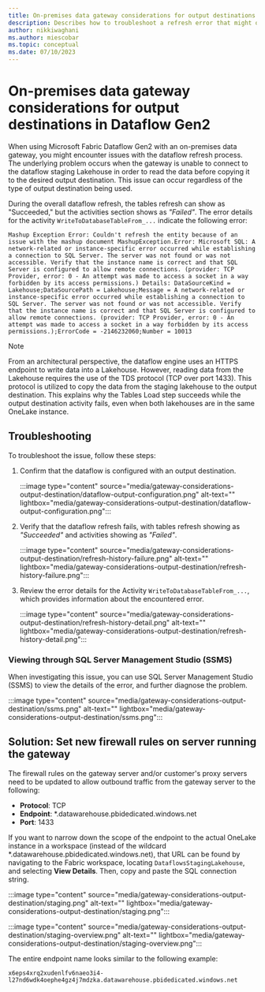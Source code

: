 ```yaml
---
title: On-premises data gateway considerations for output destinations in Dataflow Gen2
description: Describes how to troubleshoot a refresh error that might occur when trying to access an output destination through an on-premises data gateway.
author: nikkiwaghani
ms.author: miescobar
ms.topic: conceptual
ms.date: 07/10/2023
---
```


# On-premises data gateway considerations for output destinations in Dataflow Gen2

When using Microsoft Fabric Dataflow Gen2 with an on-premises data gateway, you might encounter issues with the dataflow refresh process. The underlying problem occurs when the gateway is unable to connect to the dataflow staging Lakehouse in order to read the data before copying it to the desired output destination. This issue can occur regardless of the type of output destination being used.

During the overall dataflow refresh, the tables refresh can show as "Succeeded," but the activities section shows as *"Failed"*. The error details for the activity `WriteToDatabaseTableFrom_...` indicate the following error:

```Mashup Exception Error: Couldn't refresh the entity because of an issue with the mashup document MashupException.Error: Microsoft SQL: A network-related or instance-specific error occurred while establishing a connection to SQL Server. The server was not found or was not accessible. Verify that the instance name is correct and that SQL Server is configured to allow remote connections. (provider: TCP Provider, error: 0 - An attempt was made to access a socket in a way forbidden by its access permissions.) Details: DataSourceKind = Lakehouse;DataSourcePath = Lakehouse;Message = A network-related or instance-specific error occurred while establishing a connection to SQL Server. The server was not found or was not accessible. Verify that the instance name is correct and that SQL Server is configured to allow remote connections. (provider: TCP Provider, error: 0 - An attempt was made to access a socket in a way forbidden by its access permissions.);ErrorCode = -2146232060;Number = 10013```

>[!NOTE]
>From an architectural perspective, the dataflow engine uses an HTTPS endpoint to write data into a Lakehouse. However, reading data from the Lakehouse requires the use of the TDS protocol (TCP over port 1433). This protocol is utilized to copy the data from the staging lakehouse to the output destination. This explains why the Tables Load step succeeds while the output destination activity fails, even when both lakehouses are in the same OneLake instance.

## Troubleshooting

To troubleshoot the issue, follow these steps:

1. Confirm that the dataflow is configured with an output destination.

   :::image type="content" source="media/gateway-considerations-output-destination/dataflow-output-configuration.png" alt-text="<alt text>" lightbox="media/gateway-considerations-output-destination/dataflow-output-configuration.png":::

2. Verify that the dataflow refresh fails, with tables refresh showing as *"Succeeded"* and activities showing as *"Failed"*.

   :::image type="content" source="media/gateway-considerations-output-destination/refresh-history-failure.png" alt-text="<alt text>" lightbox="media/gateway-considerations-output-destination/refresh-history-failure.png":::

3. Review the error details for the Activity `WriteToDatabaseTableFrom_...`, which provides information about the encountered error.

   :::image type="content" source="media/gateway-considerations-output-destination/refresh-history-detail.png" alt-text="<alt text>" lightbox="media/gateway-considerations-output-destination/refresh-history-detail.png":::

### Viewing through SQL Server Management Studio (SSMS)

When investigating this issue, you can use SQL Server Management Studio (SSMS) to view the details of the error, and further diagnose the problem.

:::image type="content" source="media/gateway-considerations-output-destination/ssms.png" alt-text="<alt text>" lightbox="media/gateway-considerations-output-destination/ssms.png":::

## Solution: Set new firewall rules on server running the gateway

The firewall rules on the gateway server and/or customer's proxy servers need to be updated to allow outbound traffic from the gateway server to the following:

* **Protocol**: TCP
* **Endpoint**: *.datawarehouse.pbidedicated.windows.net
* **Port**: 1433

If you want to narrow down the scope of the endpoint to the actual OneLake instance in a workspace (instead of the wildcard *.datawarehouse.pbidedicated.windows.net), that URL can be found by navigating to the Fabric workspace, locating `DataflowsStagingLakehouse`, and selecting **View Details**. Then, copy and paste the SQL connection string.

:::image type="content" source="media/gateway-considerations-output-destination/staging.png" alt-text="<alt text>" lightbox="media/gateway-considerations-output-destination/staging.png":::

:::image type="content" source="media/gateway-considerations-output-destination/staging-overview.png" alt-text="<alt text>" lightbox="media/gateway-considerations-output-destination/staging-overview.png":::

The entire endpoint name looks similar to the following example:

`x6eps4xrq2xudenlfv6naeo3i4-l27nd6wdk4oephe4gz4j7mdzka.datawarehouse.pbidedicated.windows.net`
